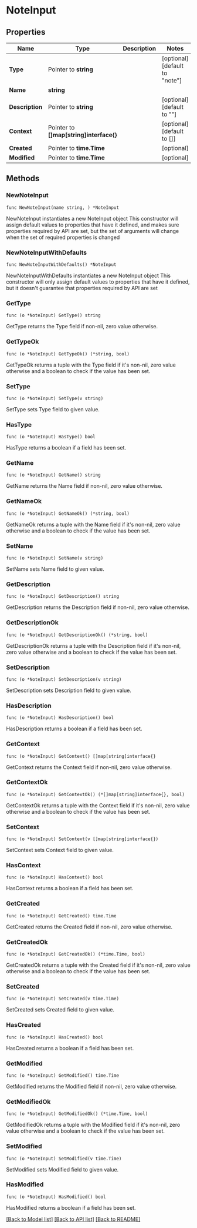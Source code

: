 # NoteInput

## Properties

Name | Type | Description | Notes
------------ | ------------- | ------------- | -------------
**Type** | Pointer to **string** |  | [optional] [default to "note"]
**Name** | **string** |  | 
**Description** | Pointer to **string** |  | [optional] [default to ""]
**Context** | Pointer to **[]map[string]interface{}** |  | [optional] [default to []]
**Created** | Pointer to **time.Time** |  | [optional] 
**Modified** | Pointer to **time.Time** |  | [optional] 

## Methods

### NewNoteInput

`func NewNoteInput(name string, ) *NoteInput`

NewNoteInput instantiates a new NoteInput object
This constructor will assign default values to properties that have it defined,
and makes sure properties required by API are set, but the set of arguments
will change when the set of required properties is changed

### NewNoteInputWithDefaults

`func NewNoteInputWithDefaults() *NoteInput`

NewNoteInputWithDefaults instantiates a new NoteInput object
This constructor will only assign default values to properties that have it defined,
but it doesn't guarantee that properties required by API are set

### GetType

`func (o *NoteInput) GetType() string`

GetType returns the Type field if non-nil, zero value otherwise.

### GetTypeOk

`func (o *NoteInput) GetTypeOk() (*string, bool)`

GetTypeOk returns a tuple with the Type field if it's non-nil, zero value otherwise
and a boolean to check if the value has been set.

### SetType

`func (o *NoteInput) SetType(v string)`

SetType sets Type field to given value.

### HasType

`func (o *NoteInput) HasType() bool`

HasType returns a boolean if a field has been set.

### GetName

`func (o *NoteInput) GetName() string`

GetName returns the Name field if non-nil, zero value otherwise.

### GetNameOk

`func (o *NoteInput) GetNameOk() (*string, bool)`

GetNameOk returns a tuple with the Name field if it's non-nil, zero value otherwise
and a boolean to check if the value has been set.

### SetName

`func (o *NoteInput) SetName(v string)`

SetName sets Name field to given value.


### GetDescription

`func (o *NoteInput) GetDescription() string`

GetDescription returns the Description field if non-nil, zero value otherwise.

### GetDescriptionOk

`func (o *NoteInput) GetDescriptionOk() (*string, bool)`

GetDescriptionOk returns a tuple with the Description field if it's non-nil, zero value otherwise
and a boolean to check if the value has been set.

### SetDescription

`func (o *NoteInput) SetDescription(v string)`

SetDescription sets Description field to given value.

### HasDescription

`func (o *NoteInput) HasDescription() bool`

HasDescription returns a boolean if a field has been set.

### GetContext

`func (o *NoteInput) GetContext() []map[string]interface{}`

GetContext returns the Context field if non-nil, zero value otherwise.

### GetContextOk

`func (o *NoteInput) GetContextOk() (*[]map[string]interface{}, bool)`

GetContextOk returns a tuple with the Context field if it's non-nil, zero value otherwise
and a boolean to check if the value has been set.

### SetContext

`func (o *NoteInput) SetContext(v []map[string]interface{})`

SetContext sets Context field to given value.

### HasContext

`func (o *NoteInput) HasContext() bool`

HasContext returns a boolean if a field has been set.

### GetCreated

`func (o *NoteInput) GetCreated() time.Time`

GetCreated returns the Created field if non-nil, zero value otherwise.

### GetCreatedOk

`func (o *NoteInput) GetCreatedOk() (*time.Time, bool)`

GetCreatedOk returns a tuple with the Created field if it's non-nil, zero value otherwise
and a boolean to check if the value has been set.

### SetCreated

`func (o *NoteInput) SetCreated(v time.Time)`

SetCreated sets Created field to given value.

### HasCreated

`func (o *NoteInput) HasCreated() bool`

HasCreated returns a boolean if a field has been set.

### GetModified

`func (o *NoteInput) GetModified() time.Time`

GetModified returns the Modified field if non-nil, zero value otherwise.

### GetModifiedOk

`func (o *NoteInput) GetModifiedOk() (*time.Time, bool)`

GetModifiedOk returns a tuple with the Modified field if it's non-nil, zero value otherwise
and a boolean to check if the value has been set.

### SetModified

`func (o *NoteInput) SetModified(v time.Time)`

SetModified sets Modified field to given value.

### HasModified

`func (o *NoteInput) HasModified() bool`

HasModified returns a boolean if a field has been set.


[[Back to Model list]](../README.md#documentation-for-models) [[Back to API list]](../README.md#documentation-for-api-endpoints) [[Back to README]](../README.md)


